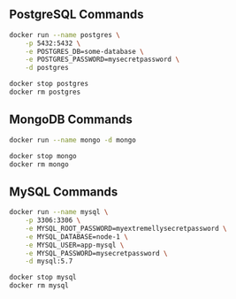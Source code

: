 ## PostgreSQL Commands

```bash
docker run --name postgres \
    -p 5432:5432 \
    -e POSTGRES_DB=some-database \
    -e POSTGRES_PASSWORD=mysecretpassword \
    -d postgres

docker stop postgres
docker rm postgres
```

## MongoDB Commands

```bash
docker run --name mongo -d mongo

docker stop mongo
docker rm mongo
```

## MySQL Commands

```bash
docker run --name mysql \
    -p 3306:3306 \
    -e MYSQL_ROOT_PASSWORD=myextremellysecretpassword \
    -e MYSQL_DATABASE=node-1 \
    -e MYSQL_USER=app-mysql \
    -e MYSQL_PASSWORD=mysecretpassword \
    -d mysql:5.7

docker stop mysql
docker rm mysql
```
